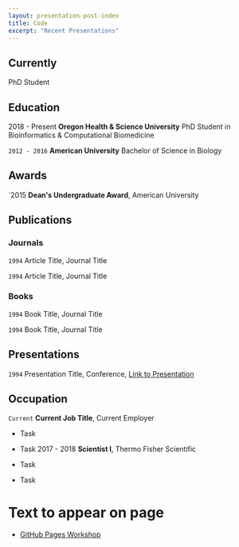```yaml
---
layout: presentation-post-index
title: Code
excerpt: "Recent Presentations"
---
```


## Currently

PhD Student

## Education

2018 - Present
__Oregon Health & Science University__
PhD Student in Bioinformatics & Computational Biomedicine

`2012 - 2016`
__American University__
Bachelor of Science in Biology

## Awards

`2015
__Dean's Undergraduate Award__, American University 

## Publications

<!-- A list is also available [online](https://scholar.google.co.uk/citations?user=LTOTl0YAAAAJ) -->

### Journals

`1994`
Article Title, Journal Title

`1994`
Article Title, Journal Title

### Books

`1994`
Book Title, Journal Title

`1994`
Book Title, Journal Title


## Presentations

`1994`
Presentation Title, Conference, <a href="https://MyWebsite.tld/presentation1">Link to Presentation</a>


## Occupation

`Current`
__Current Job Title__, Current Employer 

- Task
- Task
2017 - 2018
__Scientist I__, Thermo Fisher Scientific

- Task
- Task



<!-- ### Footer

Last updated: November 2018 -->

# Text to appear on page

- [GitHub Pages Workshop](https://github.com/BioData-Club/githubPagesTutorial)
